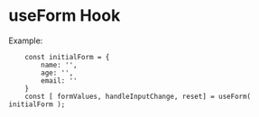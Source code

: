 # useForm Hook

Example:
```
    const initialForm = {
        name: '',
        age: '',
        email: ''
    }
    const [ formValues, handleInputChange, reset] = useForm( initialForm );
```